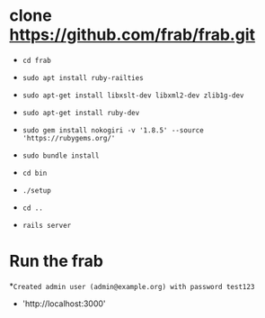 
# clone https://github.com/frab/frab.git

* `cd frab `

* `sudo apt install ruby-railties`

* `sudo apt-get install libxslt-dev libxml2-dev zlib1g-dev`

* `sudo apt-get install ruby-dev`

* `sudo gem install nokogiri -v '1.8.5' --source 'https://rubygems.org/'`

* `sudo bundle install`

* `cd bin`

* `./setup`

* `cd ..`

* `rails server`

# Run the frab

*`Created admin user (admin@example.org) with password test123`

* 'http://localhost:3000'
